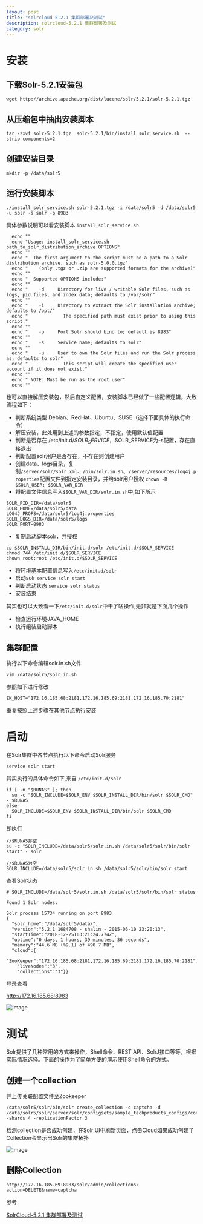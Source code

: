 ```yaml
---
layout: post
title: "solrcloud-5.2.1 集群部署及测试"
description: solrcloud-5.2.1 集群部署及测试
category: solr
---
```



# 安装

## 下载Solr-5.2.1安装包

```
wget http://archive.apache.org/dist/lucene/solr/5.2.1/solr-5.2.1.tgz
```
## 从压缩包中抽出安装脚本

```
tar -zxvf solr-5.2.1.tgz  solr-5.2.1/bin/install_solr_service.sh  --strip-components=2
```
## 创建安装目录

```
mkdir -p /data/solr5
```
## 运行安装脚本

```
./install_solr_service.sh solr-5.2.1.tgz -i /data/solr5 -d /data/solr5 -u solr -s solr -p 8983
```
具体参数说明可以看安装脚本 `install_solr_service.sh`

```
  echo ""
  echo "Usage: install_solr_service.sh path_to_solr_distribution_archive OPTIONS"
  echo ""
  echo "  The first argument to the script must be a path to a Solr distribution archive, such as solr-5.0.0.tgz"
  echo "    (only .tgz or .zip are supported formats for the archive)"
  echo ""
  echo "  Supported OPTIONS include:"
  echo ""
  echo "    -d     Directory for live / writable Solr files, such as logs, pid files, and index data; defaults to /var/solr"
  echo ""
  echo "    -i     Directory to extract the Solr installation archive; defaults to /opt/"
  echo "             The specified path must exist prior to using this script."
  echo ""
  echo "    -p     Port Solr should bind to; default is 8983"
  echo ""
  echo "    -s     Service name; defaults to solr"
  echo ""
  echo "    -u     User to own the Solr files and run the Solr process as; defaults to solr"
  echo "             This script will create the specified user account if it does not exist."
  echo ""
  echo " NOTE: Must be run as the root user"
  echo ""
```

也可以直接解压安装包，然后自定义配置，安装脚本已经做了一些配置逻辑，大致流程如下：

- 判断系统类型 Debian、RedHat、Ubuntu、SUSE（选择下面具体的执行命令）
- 解压安装，此处用到上述的参数指定，不指定，使用默认值配置
- 判断是否存在 /etc/init.d/$SOLR_SERVICE，$SOLR_SERVICE为-s配置，存在直接退出
- 判断配置solr用户是否存在，不存在则创建用户
- 创建data、logs目录，复制`/server/solr/solr.xml`、`/bin/solr.in.sh`、`/server/resources/log4j.properties`配置文件到指定安装目录，并给solr用户授权 `chown -R $SOLR_USER: $SOLR_VAR_DIR`
- 将配置文件信息写入`$SOLR_VAR_DIR/solr.in.sh`中,如下所示

```
SOLR_PID_DIR=/data/solr5
SOLR_HOME=/data/solr5/data
LOG4J_PROPS=/data/solr5/log4j.properties
SOLR_LOGS_DIR=/data/solr5/logs
SOLR_PORT=8983
```
- 复制启动脚本solr，并授权
```
cp $SOLR_INSTALL_DIR/bin/init.d/solr /etc/init.d/$SOLR_SERVICE
chmod 744 /etc/init.d/$SOLR_SERVICE
chown root:root /etc/init.d/$SOLR_SERVICE
```
- 将环境基本配置信息写入`/etc/init.d/solr`
- 启动solr  `service solr start`
- 判断启动状态 `service solr status`
- 安装结束

其实也可以大致看一下`/etc/init.d/solr`中干了啥操作,无非就是下面几个操作
- 检查运行环境JAVA_HOME
- 执行组装启动脚本 

## 集群配置

执行以下命令编辑solr.in.sh文件

```
vim /data/solr5/solr.in.sh
```
参照如下进行修改
```
ZK_HOST="172.16.185.68:2181,172.16.185.69:2181,172.16.185.70:2181"
```

重复按照上述步骤在其他节点执行安装

# 启动

在Solr集群中各节点执行以下命令启动Solr服务

```
service solr start
```
其实执行的具体命令如下,来自 `/etc/init.d/solr`


```
if [ -n "$RUNAS" ]; then
  su -c "SOLR_INCLUDE=$SOLR_ENV $SOLR_INSTALL_DIR/bin/solr $SOLR_CMD" - $RUNAS
else
  SOLR_INCLUDE=$SOLR_ENV $SOLR_INSTALL_DIR/bin/solr $SOLR_CMD
fi
```
即执行

```
//$RUNAS非空
su -c "SOLR_INCLUDE=/data/solr5/solr.in.sh /data/solr5/solr/bin/solr start" - solr

//$RUNAS为空
SOLR_INCLUDE=/data/solr5/solr.in.sh /data/solr5/solr/bin/solr start
```
查看Solr状态

```
# SOLR_INCLUDE=/data/solr5/solr.in.sh /data/solr5/solr/bin/solr status

Found 1 Solr nodes: 

Solr process 15734 running on port 8983
{
  "solr_home":"/data/solr5/data/",
  "version":"5.2.1 1684708 - shalin - 2015-06-10 23:20:13",
  "startTime":"2018-12-25T03:21:24.774Z",
  "uptime":"0 days, 1 hours, 39 minutes, 36 seconds",
  "memory":"44.6 MB (%9.1) of 490.7 MB",
  "cloud":{
    "ZooKeeper":"172.16.185.68:2181,172.16.185.69:2181,172.16.185.70:2181",
    "liveNodes":"3",
    "collections":"3"}}
```

登录查看

http://172.16.185.68:8983

![image](https://jasperbalcony.github.io/images/solr/s-21.jpg)

# 测试

Solr提供了几种常用的方式来操作，Shell命令、REST API、SolrJ接口等等，根据实际情况选择。下面的操作为了简单方便的演示使用Shell命令的方式。

## 创建一个collection

并上传关联配置文件至Zookeeper
```
/data/solr5/solr/bin/solr create_collection -c captcha -d /data/solr5/solr/server/solr/configsets/sample_techproducts_configs/conf -shards 4 -replicationFactor 3
```

检测collection是否成功创建，在Solr UI中刷新页面，点击Cloud如果成功创建了Collection会显示出Solr的集群拓扑

![image](https://jasperbalcony.github.io/images/solr/s-22.jpg)

## 删除Collection

```
http://172.16.185.69:8983/solr/admin/collections?action=DELETE&name=captcha
```

参考

[SolrCloud-5.2.1 集群部署及测试](https://www.cnblogs.com/wxisme/p/5180120.html)